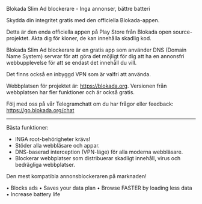 Blokada Slim Ad blockerare - Inga annonser, bättre batteri

Skydda din integritet gratis med den officiella Blokada-appen.

Detta är den enda officiella appen på Play Store från Blokada open source-projektet. Akta dig för kloner, de kan innehålla skadlig kod.

Blokada Slim Ad blockerare är en gratis app som använder DNS (Domain Name System) servrar för att göra det möjligt för dig att ha en annonsfri webbupplevelse för att se endast det innehåll du vill.

Det finns också en inbyggd VPN som är valfri att använda.

Webbplatsen för projektet är: https://blokada.org. Versionen från webbplatsen har fler funktioner och är också gratis.

Följ med oss på vår Telegramchatt om du har frågor eller feedback: https://go.blokada.org/chat

----

Bästa funktioner:
- INGA root-behörigheter krävs!
- Stöder alla webbläsare och appar.
- DNS-baserad interception (VPN-läge) för alla moderna webbläsare.
- Blockerar webbplatser som distribuerar skadligt innehåll, virus och bedrägliga webbplatser.

Den mest kompatibla annonsblockeraren på marknaden!

• Blocks ads • Saves your data plan • Browse FASTER by loading less data • Increase battery life
